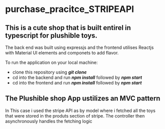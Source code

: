 # purchase_pracitce_STRIPEAPI

## This is a cute shop that is built entirel in typescript for plushible toys.
The back end was built using expressjs and the frontend utilises Reactjs with Material UI elements and componets to add flavor.

To run the application on your local machine:

* clone this repository using ***git clone***
* cd into the backend and run ***npm install*** followed by ***npm start***
* cd into the frontend and run ***npm install*** followed by ***npm start***

## The Plushible shop App ustilizes an MVC pattern
In This case i used the stripe API as by model where i fetched all the toys that were stored in the produts section of stripe.
The controller then asynchronously handles the fetching logic
